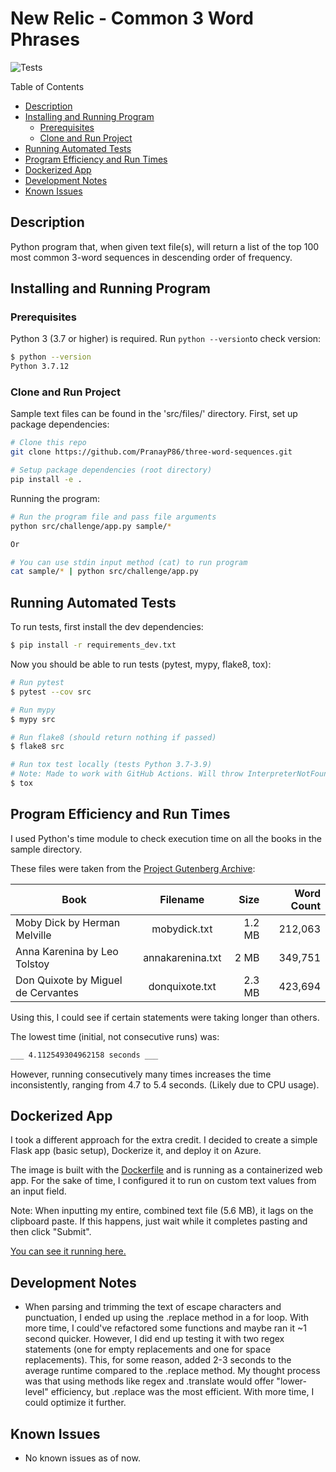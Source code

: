 # New Relic - Common 3 Word Phrases

![Tests](https://github.com/PranayP86/three-word-sequences/actions/workflows/tests.yml/badge.svg)

Table of Contents

  - [Description](#Description)
  - [Installing and Running Program](#Installing-and-Running-Program)
    - [Prerequisites](#Prerequisites)
    - [Clone and Run Project](#Clone-and-Run-Project)
  - [Running Automated Tests](#Running-Automated-Tests)
  - [Program Efficiency and Run Times](#Program-Efficiency-and-Run-Times)
  - [Dockerized App](#Dockerized-App)
  - [Development Notes](#Development-Notes)
  - [Known Issues](#Known-Issues)

## Description

Python program that, when given text file(s), will return a list of the top 100 most common 3-word sequences in descending order of frequency.

## Installing and Running Program


### Prerequisites

Python 3 (3.7 or higher) is required. Run `python --version`to check version:

```bash
$ python --version
Python 3.7.12
```

### Clone and Run Project

Sample text files can be found in the 'src/files/' directory.
First, set up package dependencies:

```bash
# Clone this repo
git clone https://github.com/PranayP86/three-word-sequences.git

# Setup package dependencies (root directory)
pip install -e .
```

Running the program:

```bash
# Run the program file and pass file arguments
python src/challenge/app.py sample/*

Or

# You can use stdin input method (cat) to run program
cat sample/* | python src/challenge/app.py
```

## Running Automated Tests

To run tests, first install the dev dependencies:

```bash
$ pip install -r requirements_dev.txt
```

Now you should be able to run tests (pytest, mypy, flake8, tox):

```bash
# Run pytest
$ pytest --cov src

# Run mypy
$ mypy src

# Run flake8 (should return nothing if passed)
$ flake8 src

# Run tox test locally (tests Python 3.7-3.9)
# Note: Made to work with GitHub Actions. Will throw InterpreterNotFound for any version not installed if running locally.
$ tox
```

## Program Efficiency and Run Times

I used Python's time module to check execution time on all the books in the sample directory.

These files were taken from the [Project Gutenberg Archive](https://www.gutenberg.org/):

| Book | Filename  | Size | Word Count |
| ---- |:---------:| ----:| ----------:|
| Moby Dick by Herman Melville | mobydick.txt | 1.2 MB | 212,063 |
| Anna Karenina by Leo Tolstoy| annakarenina.txt | 2 MB | 349,751 |
| Don Quixote by Miguel de Cervantes | donquixote.txt | 2.3 MB | 423,694 |

Using this, I could see if certain statements were taking longer than others.

The lowest time (initial, not consecutive runs) was:
```bash
___ 4.112549304962158 seconds ___
```
However, running consecutively many times increases the time inconsistently, ranging from 4.7 to 5.4 seconds. 
(Likely due to CPU usage).

## Dockerized App
I took a different approach for the extra credit. 
I decided to create a simple Flask app (basic setup), Dockerize it, and deploy it on Azure.

The image is built with the [Dockerfile](web_app/Dockerfile) and is running as a containerized web app. 
For the sake of time, I configured it to run on custom text values from an input field.

Note: When inputting my entire, combined text file (5.6 MB), it lags on the clipboard paste. If this happens, just wait while it completes pasting and then click "Submit".

[You can see it running here.](http://threewordsequences.eastus.azurecontainer.io/)

## Development Notes

- When parsing and trimming the text of escape characters and punctuation, I ended up using the .replace method in a for loop. With more time, I could've refactored some functions and maybe ran it ~1 second quicker. However, I did end up testing it with two regex statements (one for empty replacements and one for space replacements). This, for some reason, added 2-3 seconds to the average runtime compared to the .replace method. My thought process was that using methods like regex and .translate would offer "lower-level" efficiency, but .replace was the most efficient. With more time, I could optimize it further.

## Known Issues

- No known issues as of now.